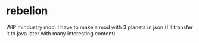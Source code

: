 # rebelion
WIP mindustry mod.
I have to make a mod with 3 planets in json (I'll transfer it to java later with many interesting content)